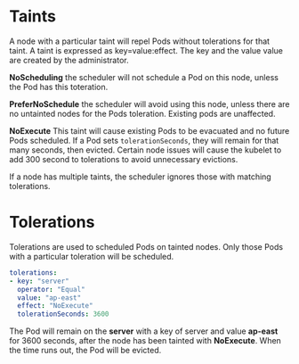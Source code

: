 # Taints

A node with a particular taint will repel Pods without tolerations for that taint. A taint is expressed as key=value:effect. The key and the value value are created by the administrator.

**NoScheduling** the scheduler will not schedule a Pod on this node, unless the Pod has this toteration.

**PreferNoSchedule** the scheduler will avoid using this node, unless there are no untainted nodes for the Pods toleration. Existing pods are unaffected.

**NoExecute** This taint will cause existing Pods to be evacuated and no future Pods scheduled. If a Pod sets `tolerationSeconds`, they will remain for that many seconds, then evicted. Certain node issues will cause the kubelet to add 300 second to tolerations to avoid unnecessary evictions.


If a node has multiple taints, the scheduler ignores those with matching tolerations. 

# Tolerations

Tolerations are used to scheduled Pods on tainted nodes. Only those Pods with a particular toleration will be scheduled.

```yaml
tolerations:
- key: "server"
  operator: "Equal"
  value: "ap-east"
  effect: "NoExecute"
  tolerationSeconds: 3600
```

The Pod will remain on the **server** with a key of server and value **ap-east** for 3600 seconds, after the node has been tainted with **NoExecute**. When the time runs out, the Pod will be evicted.
